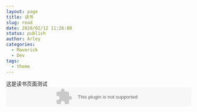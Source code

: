 ```yaml
---
layout: page
title: 读书
slug: read
date: 2020/02/12 11:26:00
status: publish
author: Arley
categories: 
  - Maverick
  - Dev
tags: 
  - theme
---
```

这是读书页面测试
<embed src="//music.163.com/style/swf/widget.swf?sid=2788529&type=2&auto=1&width=100%&height=32" width="100%" height="52"  allowNetworking="all"></embed>
